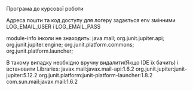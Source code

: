Програма до курсової роботи

Адреса пошти та код доступу для логеру задається env змінними LOG_EMAIL_USER і LOG_EMAIL_PASS

module-info інколи не знаходить:
    java.mail;
    org.junit.jupiter.api;
    org.junit.jupiter.engine;
    org.junit.platform.commons;
    org.junit.platform.launcher;

В такому випадку необхідно вручну видалити(Якщо IDE їх бачить) і встановити Libraries:
    javax.mail:javax.mail-api:1.6.2
    org.junit.jupiter:junit-jupiter:5.12.2
    org.junit.platform:junit-platform-launcher:1.8.2
    com.sun.mail:javax.mail:1.6.2
